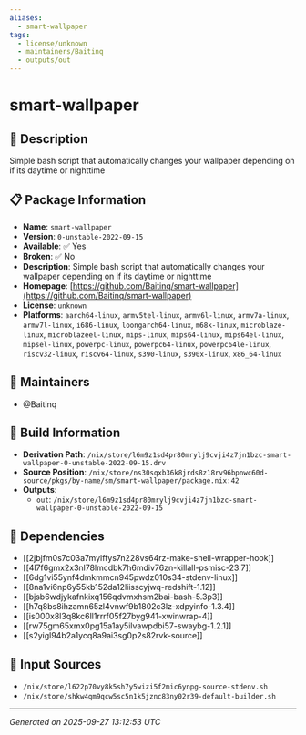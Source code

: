 ```yaml
---
aliases:
  - smart-wallpaper
tags:
  - license/unknown
  - maintainers/Baitinq
  - outputs/out
---
```


# smart-wallpaper

## 📝 Description

Simple bash script that automatically changes your wallpaper depending on if its daytime or nighttime

## 📋 Package Information

- **Name**: `smart-wallpaper`
- **Version**: `0-unstable-2022-09-15`
- **Available**: ✅ Yes
- **Broken**: ✅ No
- **Description**: Simple bash script that automatically changes your wallpaper depending on if its daytime or nighttime
- **Homepage**: [https://github.com/Baitinq/smart-wallpaper](https://github.com/Baitinq/smart-wallpaper)
- **License**: `unknown`
- **Platforms**: `aarch64-linux`, `armv5tel-linux`, `armv6l-linux`, `armv7a-linux`, `armv7l-linux`, `i686-linux`, `loongarch64-linux`, `m68k-linux`, `microblaze-linux`, `microblazeel-linux`, `mips-linux`, `mips64-linux`, `mips64el-linux`, `mipsel-linux`, `powerpc-linux`, `powerpc64-linux`, `powerpc64le-linux`, `riscv32-linux`, `riscv64-linux`, `s390-linux`, `s390x-linux`, `x86_64-linux`
## 👥 Maintainers

- @Baitinq


## 🔧 Build Information

- **Derivation Path**: `/nix/store/l6m9z1sd4pr80mrylj9cvji4z7jn1bzc-smart-wallpaper-0-unstable-2022-09-15.drv`
- **Source Position**: `/nix/store/ns30sqxb36k8jrds8z18rv96bpnwc60d-source/pkgs/by-name/sm/smart-wallpaper/package.nix:42`
- **Outputs**:
  - `out`:  `/nix/store/l6m9z1sd4pr80mrylj9cvji4z7jn1bzc-smart-wallpaper-0-unstable-2022-09-15`

## 🔗 Dependencies

- [[2jbjfm0s7c03a7mylffys7n228vs64rz-make-shell-wrapper-hook]]
- [[4l7f6gmx2x3nl78lmcdbk7h6mdiv76zn-killall-psmisc-23.7]]
- [[6dg1vi55ynf4dmkmmcn945pwdz010s34-stdenv-linux]]
- [[8na1vi6np6y55kb152da12liisscyjwq-redshift-1.12]]
- [[bjsb6wdjykafnkixq156qdvmxhsm2bai-bash-5.3p3]]
- [[h7q8bs8ihzamn65zl4vnwf9b1802c3lz-xdpyinfo-1.3.4]]
- [[is000x8l3q8kc6ll1rrrf05f27byg941-xwinwrap-4]]
- [[rw75gm65xmx0pg15a1ay5ilvawpdbi57-swaybg-1.2.1]]
- [[s2yigl94b2a1ycq8a9ai3sg0p2s82rvk-source]]

## 📁 Input Sources

- `/nix/store/l622p70vy8k5sh7y5wizi5f2mic6ynpg-source-stdenv.sh`
- `/nix/store/shkw4qm9qcw5sc5n1k5jznc83ny02r39-default-builder.sh`

---
*Generated on 2025-09-27 13:12:53 UTC*
